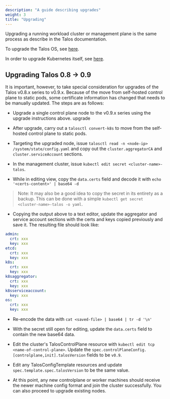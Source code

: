 ```yaml
---
description: "A guide describing upgrades"
weight: 3
title: "Upgrading"
---
```


Upgrading a running workload cluster or management plane is the same process as describe in the Talos documentation.

To upgrade the Talos OS, see [here](https://www.talos.dev/docs/v0.10/guides/upgrading-talos).

In order to upgrade Kubernetes itself, see [here](https://www.talos.dev/docs/v0.10/guides/upgrading-kubernetes/).

## Upgrading Talos 0.8 -> 0.9

It is important, however, to take special consideration for upgrades of the Talos v0.8.x series to v0.9.x.
Because of the move from self-hosted control plane to static pods, some certificate information has changed that needs to be manually updated.
The steps are as follows:

- Upgrade a single control plane node to the v0.9.x series using the upgrade instructions above.
upgrade

- After upgrade, carry out a `talosctl convert-k8s` to move from the self-hosted control plane to static pods.

- Targeting the upgraded node, issue `talosctl read -n <node-ip> /system/state/config.yaml` and copy out the `cluster.aggregatorCA` and `cluster.serviceAccount` sections.

- In the management cluster, issue `kubectl edit secret <cluster-name>-talos`.

- While in editing view, copy the `data.certs` field and decode it with `echo '<certs-content>' | base64 -d`

> Note: It may also be a good idea to copy the secret in its entirety as a backup.
> This can be done with a simple `kubectl get secret <cluster-name>-talos -o yaml`.

- Copying the output above to a text editor, update the aggregator and service account sections with the certs and keys copied previously and save it.
The resulting file should look like:

```yaml
admin:
  crt: xxx
  key: xxx
etcd:
  crt: xxx
  key: xxx
k8s:
  crt: xxx
  key: xxx
k8saggregator:
  crt: xxx
  key: xxx
k8sserviceaccount:
  key: xxx
os:
  crt: xxx
  key: xxx
```

- Re-encode the data with `cat <saved-file> | base64 | tr -d '\n'`

- With the secret still open for editing, update the `data.certs` field to contain the new base64 data.

- Edit the cluster's TalosControlPlane resource with `kubectl edit tcp <name-of-control-plane>`.
Update the `spec.controlPlaneConfig.[controlplane,init].talosVersion` fields to be `v0.9`.

- Edit any TalosConfigTemplate resources and update `spec.template.spec.talosVersion` to be the same value.

- At this point, any new controlplane or worker machines should receive the newer machine config format and join the cluster successfully.
You can also proceed to upgrade existing nodes.
